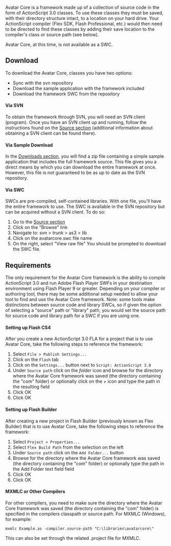 Avatar Core is a framework made up of a collection of source code in the form of ActionScript 3.0 classes.  To use these classes they must be saved, with their directory structure intact, to a location on your hard drive.  Your ActionScript compiler (Flex SDK, Flash Professional, etc.) would then need to be directed to find these classes by adding their save location to the compiler's class or source path (see below).

Avatar Core, at this time, is not available as a SWC.


## Download ##

To download the Avatar Core, classes you have two options:
  * Sync with the svn repository
  * Download the sample application with the framework included
  * Download the framework SWC from the repository

#### Via SVN ####

To obtain the framework through SVN, you will need an SVN client (program).  Once you have an SVN client up and running, follow the instructions found on the [Source section](http://code.google.com/p/avatarcore/source/checkout) (additional information about obtaining a SVN client can be found there).

#### Via Sample Download ####

In the [Downloads section](http://code.google.com/p/avatarcore/downloads/list), you will find a zip file containing a simple sample application that includes the full framework source.  This file gives you a direct means by which you can download the entire framework at once. However, this file is not guaranteed to be as up to date as the SVN repository.

#### Via SWC ####

SWCs are pre-compiled, self-contained libraries. With one file, you'll have the entire framework to use.  The SWC is available in the SVN repository but can be acquired without a SVN client. To do so:
  1. Go to the [Source section](http://code.google.com/p/avatarcore/source/checkout)
  1. Click on the "Browse" link
  1. Navigate to: svn > trunk > as3 > lib
  1. Click on the avatarcore.swc file name
  1. On the right, select "View raw file"
You should be prompted to download the SWC file.

## Requirements ##

The only requirement for the Avatar Core framework is the ability to compile ActionScript 3.0 and run Adobe Flash Player SWFs in your destination environment using Flash Player 9 or greater.  Depending on your compiler or authoring tool, there may be some additional setup needed to allow your tool to find and use the Avatar Core framework.  Note: some tools make distinctions between source code and library SWCs, so if given the option of selecting a "source" path or "library" path, you would set the source path for source code and library path for a SWC if you are using one.

#### Setting up Flash CS4 ####

After you create a new ActionScript 3.0 FLA for a project that is to use Avatar Core, take the following steps to reference the framework:

  1. Select `File > Publish Settings...`
  1. Click on the `Flash` tab
  1. Click on the `Settings...` button next to `Script: ActionScript 3.0`
  1. Under `Source path` click on the _folder_ icon and browse for the directory where the Avatar Core framework was saved (the directory containing the "com" folder) or optionally click on the _+_ icon and type the path in the resulting field
  1. Click OK
  1. Click OK

#### Setting up Flash Builder ####

After creating a new project in Flash Builder (previously known as Flex Builder) that is to use Avatar Core, take the following steps to reference the framework:

  1. Select `Project > Properties...`
  1. Select `Flex Build Path` from the selection on the left
  1. Under `Source path` click on the `Add Folder...` button
  1. Browse for the directory where the Avatar Core framework was saved (the directory containing the "com" folder) or optionally type the path in the Add Folder text field field
  1. Click OK
  1. Click OK

#### MXMLC or Other Compilers ####

For other compilers, you need to make sure the directory where the Avatar Core framework was saved (the directory containing the "com" folder) is specified in the compilers classpath or source path.  For MXMLC (Windows), for example:
```
mxmlc Example.as -compiler.source-path "C:\libraries\avatarcore\"
```
This can also be set through the related .project file for MXMLC.